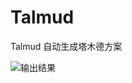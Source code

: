 # Talmud
Talmud
自动生成塔木德方案


![输出结果](https://user-images.githubusercontent.com/101036889/157638293-25da2fe4-39ec-40ce-acce-4bf44adf472d.png)

